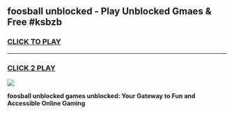 
## foosball unblocked - Play Unblocked Gmaes & Free #ksbzb
<h3>
<a href="https://news.freeplayer.one?title=foosball_unblocked&ref=24F">CLICK TO PLAY</a></h3>
<hr>

<h3>
<a href="https://news.freeplayer.one?title=foosball_unblocked&ref=24F">CLICK 2 PLAY</a>
  
</h3>

<a href="https://news.freeplayer.one?title=foosball_unblocked&ref=24F/"><img src="https://clearcache.store/games.png"></a>


**foosball unblocked games unblocked: Your Gateway to Fun and Accessible Online Gaming**
